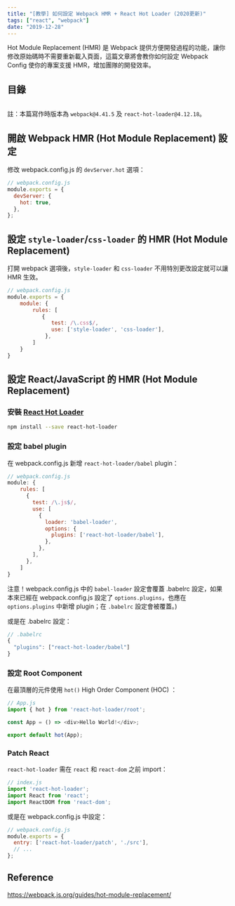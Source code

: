 ```yaml
---
title: "[教學] 如何設定 Webpack HMR + React Hot Loader (2020更新)"
tags: ["react", "webpack"]
date: "2019-12-28"
---
```


Hot Module Replacement (HMR) 是 Webpack 提供方便開發過程的功能，讓你修改原始碼時不需要重新載入頁面，這篇文章將會教你如何設定 Webpack Config 使你的專案支援 HMR，增加團隊的開發效率。

## 目錄

```toc
```

註：本篇寫作時版本為 `webpack@4.41.5` 及 `react-hot-loader@4.12.18`。

## 開啟 Webpack HMR (Hot Module Replacement) 設定

修改 webpack.config.js 的 `devServer.hot` 選項：

```JavaScript
// webpack.config.js
module.exports = {
  devServer: {
    hot: true,
  },
};
```

## 設定 `style-loader`/`css-loader` 的 HMR (Hot Module Replacement)

打開 webpack 選項後，`style-loader` 和 `css-loader` 不用特別更改設定就可以讓 HMR 生效。

```JavaScript
// webpack.config.js
module.exports = {
    module: {
        rules: [
           {
              test: /\.css$/,
              use: ['style-loader', 'css-loader'],
            },
        ]
    }
}
```

## 設定 React/JavaScript 的 HMR (Hot Module Replacement)

### 安裝 [React Hot Loader](https://github.com/gaearon/react-hot-loader)

```bash
npm install --save react-hot-loader
```

### 設定 babel plugin

在 webpack.config.js 新增 `react-hot-loader/babel` plugin：

```JavaScript
// webpack.config.js
module: {
    rules: [
      {
        test: /\.js$/,
        use: [
          {
            loader: 'babel-loader',
            options: {
              plugins: ['react-hot-loader/babel'],
            },
          },
        ],
      },
    ]
}
```

注意！webpack.config.js 中的 `babel-loader` 設定會覆蓋 .babelrc 設定，如果本來已經在 webpack.config.js 設定了 `options.plugins`，也應在 `options.plugins` 中新增 plugin；在 `.babelrc` 設定會被覆蓋。)

或是在 .babelrc 設定：

```JavaScript
// .babelrc
{
  "plugins": ["react-hot-loader/babel"]
}
```

### 設定 Root Component

在最頂層的元件使用 `hot()`  High Order Component (HOC) ：

```JavaScript
// App.js
import { hot } from 'react-hot-loader/root';

const App = () => <div>Hello World!</div>;

export default hot(App);
```

### Patch React

`react-hot-loader` 需在 `react` 和 `react-dom` 之前 import：

```JavaScript
// index.js
import 'react-hot-loader';
import React from 'react';
import ReactDOM from 'react-dom';
```

或是在 webpack.config.js 中設定：

```JavaScript
// webpack.config.js
module.exports = {
  entry: ['react-hot-loader/patch', './src'],
  // ...
};
```

## Reference

https://webpack.js.org/guides/hot-module-replacement/
